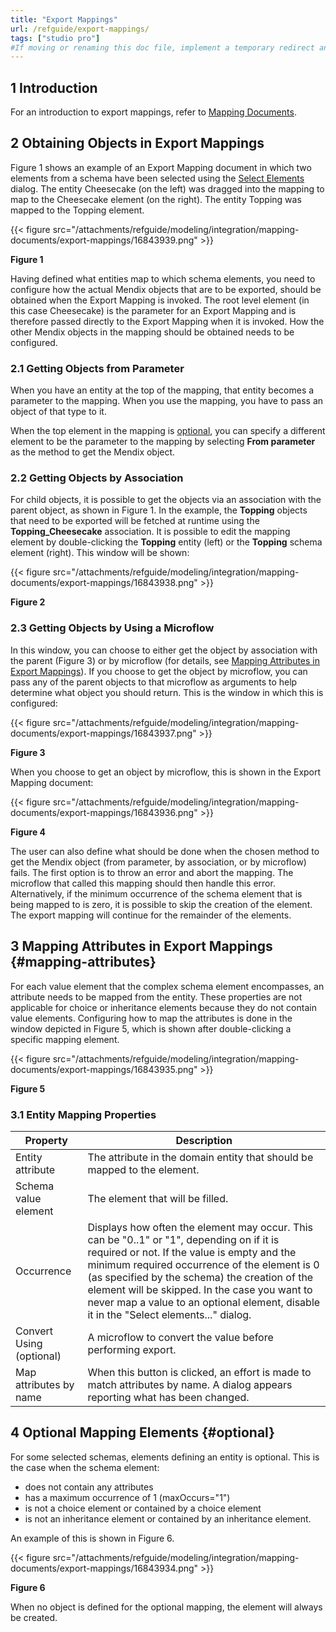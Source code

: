 ```yaml
---
title: "Export Mappings"
url: /refguide/export-mappings/
tags: ["studio pro"]
#If moving or renaming this doc file, implement a temporary redirect and let the respective team know they should update the URL in the product. See Mapping to Products for more details.
---
```


## 1 Introduction

For an introduction to export mappings, refer to [Mapping Documents](/refguide/mapping-documents/).

## 2 Obtaining Objects in Export Mappings

Figure 1 shows an example of an Export Mapping document in which two elements from a schema have been selected using the [Select Elements](/refguide/select--elements/) dialog. The entity Cheesecake (on the left) was dragged into the mapping to map to the Cheesecake element (on the right). The entity Topping was mapped to the Topping element.

{{< figure src="/attachments/refguide/modeling/integration/mapping-documents/export-mappings/16843939.png" >}}

**Figure 1**

Having defined what entities map to which schema elements, you need to configure how the actual Mendix objects that are to be exported, should be obtained when the Export Mapping is invoked. The root level element (in this case Cheesecake) is the parameter for an Export Mapping and is therefore passed directly to the Export Mapping when it is invoked. How the other Mendix objects in the mapping should be obtained needs to be configured.

### 2.1 Getting Objects from Parameter

When you have an entity at the top of the mapping, that entity becomes a parameter to the mapping. When you use the mapping, you have to pass an object of that type to it.

When the top element in the mapping is [optional](#optional), you can specify a different element to be the parameter to the mapping by selecting **From parameter** as the method to get the Mendix object.

### 2.2 Getting Objects by Association

For child objects, it is possible to get the objects via an association with the parent object, as shown in Figure 1. In the example, the **Topping** objects that need to be exported will be fetched at runtime using the **Topping_Cheesecake** association. It is possible to edit the mapping element by double-clicking the **Topping** entity (left) or the **Topping** schema element (right). This window will be shown:

{{< figure src="/attachments/refguide/modeling/integration/mapping-documents/export-mappings/16843938.png" >}}

**Figure 2**

### 2.3 Getting Objects by Using a Microflow

In this window, you can choose to either get the object by association with the parent (Figure 3) or by microflow (for details, see [Mapping Attributes in Export Mappings](#mapping-attributes)). If you choose to get the object by microflow, you can pass any of the parent objects to that microflow as arguments to help determine what object you should return. This is the window in which this is configured:

{{< figure src="/attachments/refguide/modeling/integration/mapping-documents/export-mappings/16843937.png" >}}

**Figure 3**

When you choose to get an object by microflow, this is shown in the Export Mapping document:

{{< figure src="/attachments/refguide/modeling/integration/mapping-documents/export-mappings/16843936.png" >}}

**Figure 4**

The user can also define what should be done when the chosen method to get the Mendix object (from parameter, by association, or by microflow) fails. The first option is to throw an error and abort the mapping. The microflow that called this mapping should then handle this error. Alternatively, if the minimum occurrence of the schema element that is being mapped to is zero, it is possible to skip the creation of the element. The export mapping will continue for the remainder of the elements.

## 3 Mapping Attributes in Export Mappings {#mapping-attributes}

For each value element that the complex schema element encompasses, an attribute needs to be mapped from the entity. These properties are not applicable for choice or inheritance elements because they do not contain value elements. Configuring how to map the attributes is done in the window depicted in Figure 5, which is shown after double-clicking a specific mapping element.

{{< figure src="/attachments/refguide/modeling/integration/mapping-documents/export-mappings/16843935.png" >}}

**Figure 5**

### 3.1 Entity Mapping Properties

| Property | Description |
| --- | --- |
| Entity attribute | The attribute in the domain entity that should be mapped to the element. |
| Schema value element | The element that will be filled. |
| Occurrence | Displays how often the element may occur. This can be "0..1" or "1", depending on if it is required or not. If the value is empty and the minimum required occurrence of the element is 0 (as specified by the schema) the creation of the element will be skipped. In the case you want to never map a value to an optional element, disable it in the "Select elements..." dialog. |
| Convert Using (optional) | A microflow to convert the value before performing export. |
| Map attributes by name | When this button is clicked, an effort is made to match attributes by name. A dialog appears reporting what has been changed. |

## 4 Optional Mapping Elements {#optional}

For some selected schemas, elements defining an entity is optional. This is the case when the schema element:

* does not contain any attributes
* has a maximum occurrence of 1 (maxOccurs="1")
* is not a choice element or contained by a choice element 
* is not an inheritance element or contained by an inheritance element. 

An example of this is shown in Figure 6.

{{< figure src="/attachments/refguide/modeling/integration/mapping-documents/export-mappings/16843934.png" >}} 

**Figure 6**

When no object is defined for the optional mapping, the element will always be created.
